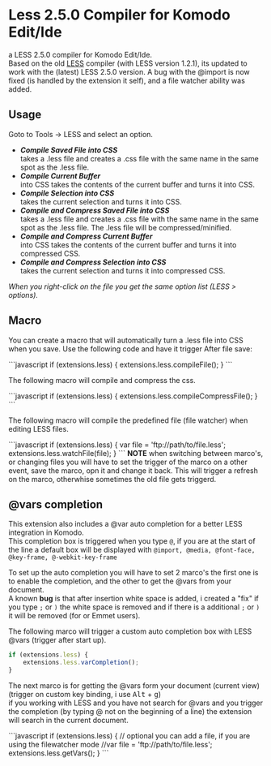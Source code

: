 Less 2.5.0 Compiler for Komodo Edit/Ide
=========================

a LESS 2.5.0 compiler for Komodo Edit/Ide.  
Based on the old  [LESS](https://community.activestate.com/node/7416) compiler (with LESS version 1.2.1), its updated to work with the (latest) LESS 2.5.0 version.
A bug with the @import is now fixed (is handled by the extension it self), and a file watcher ability was added.

<h2>Usage</h2>
<p>Goto to Tools -&gt; LESS and select an option.</p>
<ul>
<li><strong><em>Compile Saved File into CSS</em></strong><br>
takes a .less file and creates a .css file with the same name in the same spot as the .less file.</li>
<li><strong><em>Compile Current Buffer</em></strong><br>
into CSS takes the contents of the current buffer and turns it into CSS.</li>
<li><strong><em>Compile Selection into CSS</em></strong><br> 
takes the current selection and turns it into CSS.</li>
<li><strong><em>Compile and Compress Saved File into CSS</em></strong><br>
takes a .less file and creates a .css file with the same name in the same spot as the .less file. The .less file will be compressed/minified.</li>
<li><strong><em>Compile and Compress Current Buffer</em></strong><br>
into CSS takes the contents of the current buffer and turns it into compressed CSS.</li>
<li><strong><em>Compile and Compress Selection into CSS</em></strong><br> 
takes the current selection and turns it into compressed CSS.</li>
</ul>
<em>When you right-click on the file you get the same option list (LESS > options).</em>


<h2>Macro</h2>
<p>You can create a macro that will automatically turn a .less file into CSS when you save. Use the following code and have it trigger After file save:</p>
```javascript
if (extensions.less) {
	extensions.less.compileFile();
}
```
<p>The following macro will compile and compress the css.</p>
```javascript
if (extensions.less) {
	extensions.less.compileCompressFile();
}
```
<p>The following macro will compile the predefined file (file watcher) when editing LESS files.</p>
```javascript
if (extensions.less) {
	var file = 'ftp://path/to/file.less';
	extensions.less.watchFile(file);
}
```
<b>NOTE</b>  
when switching between marco's, or changing files you will have to set the trigger of the marco on a other event, save the marco, opn it and change it back. This will trigger a refresh on the marco, otherwhise sometimes the old file gets triggerd.

<h2>@vars completion</h2>
<p>This extension also includes a @var auto completion for a better LESS integration in Komodo.<br>
This completion box is triggered when you type <code>@</code>, if you are at the start of the line a default box will be displayed with <code>@import, @media, @font-face, @key-frame, @-webkit-key-frame</code></p>
<p>To set up the auto completion you will have to set 2 marco's the first one is to enable the completion, and the other to get the @vars from your document.<br>
A known <b>bug</b> is that after insertion white space is added, i created a "fix" if you type <code>;</code> or <code>)</code> the white space is removed and if there is a additional <code>;</code> or <code>)</code> it will be removed (for or Emmet users).</p>
<p>The following marco will trigger a custom auto completion box with LESS @vars (trigger after start up).  
</p>

```javascript
if (extensions.less) {
    extensions.less.varCompletion();
}
 ```
 <p>The next marco is for getting the @vars form your document (current view) (trigger on custom key binding, i use <kbd>Alt</kbd> + <kbd>g</kbd>)<br>
 if you working with LESS and you have not search for @vars and you trigger the completion (by typing @ not on the beginning of a line) the extension will search in the current document.</p>
 ```javascript
 if (extensions.less) {
	// optional you can add a file, if you are using the filewatcher mode
	//var file = 'ftp://path/to/file.less';
    extensions.less.getVars();
}
```